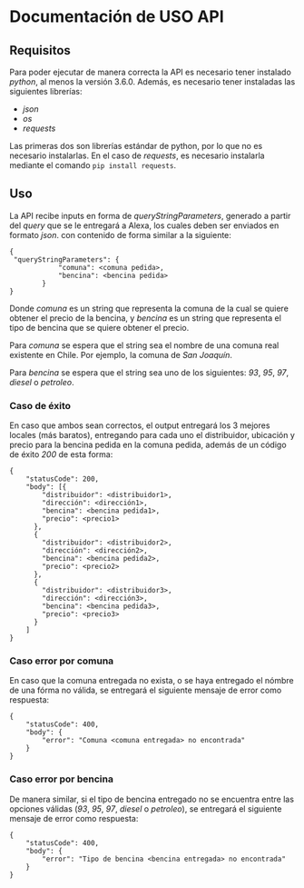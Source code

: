 # Documentación de USO API

## Requisitos

Para poder ejecutar de manera correcta la API es necesario tener instalado *python*, al menos la versión 3.6.0. Además, es necesario tener instaladas las siguientes librerías:
- *json*
- *os*
- *requests*

Las primeras dos son librerías estándar de python, por lo que no es necesario instalarlas. En el caso de *requests*, es necesario instalarla mediante el comando `pip install requests`.

## Uso

La API recibe inputs en forma de *queryStringParameters*, generado a partir del *query* que se le entregará a Alexa, los cuales deben ser enviados en formato *json*. con contenido de forma similar a la siguiente:

```event
{
 "queryStringParameters": {
            "comuna": <comuna pedida>,
            "bencina": <bencina pedida>
        }
}
```

Donde *comuna* es un string que representa la comuna de la cual se quiere obtener el precio de la bencina, y *bencina* es un string que representa el tipo de bencina que se quiere obtener el precio.

Para *comuna* se espera que el string sea el nombre de una comuna real existente en Chile. Por ejemplo, la comuna de *San Joaquín*.

Para *bencina* se espera que el string sea uno de los siguientes: *93*, *95*, *97*, *diesel* o *petroleo*. 

### Caso de éxito
En caso que ambos sean correctos, el output entregará los 3 mejores locales (más baratos), entregando para cada uno el distribuidor, ubicación y precio para la bencina pedida en la comuna pedida, además de un código de éxito *200* de esta forma:

```output
{
    "statusCode": 200,
    "body": [{
        "distribuidor": <distribuidor1>,
        "dirección": <dirección1>,
        "bencina": <bencina pedida1>,
        "precio": <precio1>
      },
      {
        "distribuidor": <distribuidor2>,
        "dirección": <dirección2>,
        "bencina": <bencina pedida2>,
        "precio": <precio2>
      },
      {
        "distribuidor": <distribuidor3>,
        "dirección": <dirección3>,
        "bencina": <bencina pedida3>,
        "precio": <precio3>
      }
    ]
}
```
### Caso error por comuna
En caso que la comuna entregada no exista, o se haya entregado el nómbre de una fórma no válida, se entregará el siguiente mensaje de error como respuesta:
  
  ```output
  {
      "statusCode": 400,
      "body": {
          "error": "Comuna <comuna entregada> no encontrada"
      }
  }
  ```

### Caso error por bencina
De manera similar, si el tipo de bencina entregado no se encuentra entre las opciones válidas (*93*, *95*, *97*, *diesel* o *petroleo*), se entregará el siguiente mensaje de error como respuesta:


```output
{
    "statusCode": 400,
    "body": {
        "error": "Tipo de bencina <bencina entregada> no encontrada"
    }
}
```
